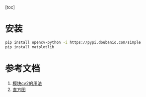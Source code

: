 [toc]

# 安装

```bash
pip install opencv-python -i https://pypi.doubanio.com/simple
pip install matplotlib
```

# 参考文档

1. [模块cv2的用法](https://www.cnblogs.com/shizhengwen/p/8719062.html)
2. [直方图](https://baijiahao.baidu.com/s?id=1670799862542929913&wfr=spider&for=pc)